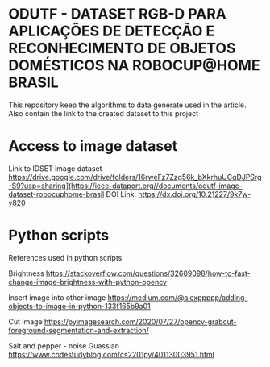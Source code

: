 # ODUTF - DATASET RGB-D PARA APLICAÇÕES DE DETECÇÃO E RECONHECIMENTO DE OBJETOS DOMÉSTICOS NA ROBOCUP@HOME BRASIL

This repository keep the algorithms to data generate used in the article. Also contain the link to the created dataset  to this project

# Access to image dataset
Link to IDSET image dataset
   https://drive.google.com/drive/folders/16rweFz7Zzg56k_bXkrhuUCqDJPSrg-S9?usp=sharing](https://ieee-dataport.org//documents/odutf-image-dataset-robocuphome-brasil
   DOI Link: https://dx.doi.org/10.21227/9k7w-v820

# Python scripts

References used in python scripts

Brightness
    https://stackoverflow.com/questions/32609098/how-to-fast-change-image-brightness-with-python-opencv

Insert image into other image
    https://medium.com/@alexppppp/adding-objects-to-image-in-python-133f165b9a01

Cut image
    https://pyimagesearch.com/2020/07/27/opencv-grabcut-foreground-segmentation-and-extraction/
    
Salt and pepper - noise Guassian
    https://www.codestudyblog.com/cs2201py/40113003951.html
